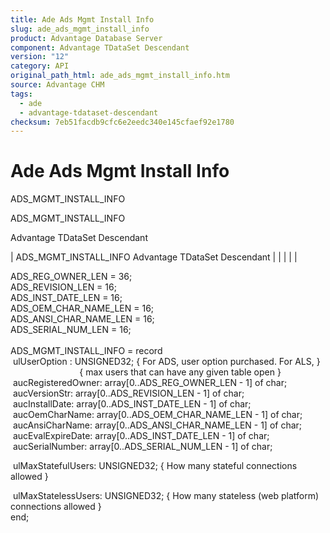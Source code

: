 ```yaml
---
title: Ade Ads Mgmt Install Info
slug: ade_ads_mgmt_install_info
product: Advantage Database Server
component: Advantage TDataSet Descendant
version: "12"
category: API
original_path_html: ade_ads_mgmt_install_info.htm
source: Advantage CHM
tags:
  - ade
  - advantage-tdataset-descendant
checksum: 7eb51facdb9cfc6e2eedc340e145cfaef92e1780
---
```


# Ade Ads Mgmt Install Info

ADS\_MGMT\_INSTALL\_INFO

ADS\_MGMT\_INSTALL\_INFO

Advantage TDataSet Descendant

| ADS\_MGMT\_INSTALL\_INFO  Advantage TDataSet Descendant |  |  |  |  |

ADS\_REG\_OWNER\_LEN = 36;  
ADS\_REVISION\_LEN = 16;  
ADS\_INST\_DATE\_LEN = 16;  
ADS\_OEM\_CHAR\_NAME\_LEN = 16;  
ADS\_ANSI\_CHAR\_NAME\_LEN = 16;  
ADS\_SERIAL\_NUM\_LEN = 16;  
   
ADS\_MGMT\_INSTALL\_INFO = record  
  ulUserOption : UNSIGNED32; { For ADS, user option purchased. For ALS, }  
                             { max users that can have any given table open }  
  aucRegisteredOwner: array[0..ADS\_REG\_OWNER\_LEN - 1] of char;   
  aucVersionStr: array[0..ADS\_REVISION\_LEN - 1] of char;   
  aucInstallDate: array[0..ADS\_INST\_DATE\_LEN - 1] of char;   
  aucOemCharName: array[0..ADS\_OEM\_CHAR\_NAME\_LEN - 1] of char;   
  aucAnsiCharName: array[0..ADS\_ANSI\_CHAR\_NAME\_LEN - 1] of char;   
  aucEvalExpireDate: array[0..ADS\_INST\_DATE\_LEN - 1] of char;   
  aucSerialNumber: array[0..ADS\_SERIAL\_NUM\_LEN - 1] of char;

 ulMaxStatefulUsers: UNSIGNED32; { How many stateful connections allowed }

 ulMaxStatelessUsers: UNSIGNED32; { How many stateless (web platform) connections allowed }  
end;
